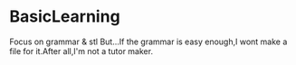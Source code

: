 # BasicLearning
Focus on grammar & stl
But...If the grammar is easy enough,I wont make a file for it.After all,I'm not a tutor maker.
